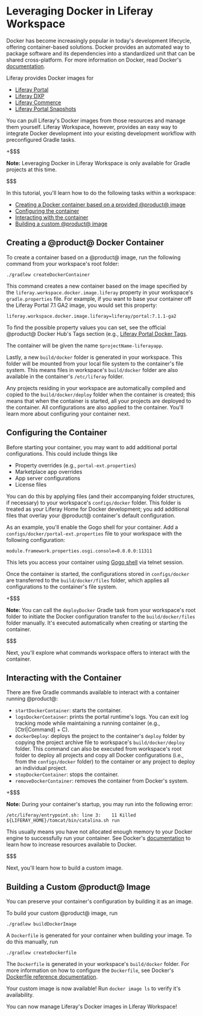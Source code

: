 # Leveraging Docker in Liferay Workspace

Docker has become increasingly popular in today's development lifecycle,
offering container-based solutions. Docker provides an automated way to package
software and its dependencies into a standardized unit that can be shared
cross-platform. For more information on Docker, read Docker's
[documentation](https://docs.docker.com/).

Liferay provides Docker images for

- [Liferay Portal](https://hub.docker.com/r/liferay/portal)
- [Liferay DXP](https://hub.docker.com/r/liferay/dxp)
- [Liferay Commerce](https://hub.docker.com/r/liferay/commerce)
- [Liferay Portal Snapshots](https://hub.docker.com/r/liferay/portal-snapshot)

You can pull Liferay's Docker images from those resources and manage them
yourself. Liferay Workspace, however, provides an easy way to integrate Docker
development into your existing development workflow with preconfigured Gradle
tasks.

+$$$

**Note:** Leveraging Docker in Liferay Workspace is only available for Gradle
projects at this time.

$$$

In this tutorial, you'll learn how to do the following tasks within a workspace:

- [Creating a Docker container based on a provided @product@ image](#creating-a-docker-container-based-on-a-provided-product-image)
- [Configuring the container](#configuring-the-container)
- [Interacting with the container](#interacting-with-the-container)
- [Building a custom @product@ image](#building-a-custom-product-image)

## Creating a @product@ Docker Container

To create a container based on a @product@ image, run the following command from
your workspace's root folder:

    ./gradlew createDockerContainer

This command creates a new container based on the image specified by the
`liferay.workspace.docker.image.liferay` property in your workspace's
`gradle.properties` file. For example, if you want to base your container off
the Liferay Portal 7.1 GA2 image, you would set this property:

    liferay.workspace.docker.image.liferay=liferay/portal:7.1.1-ga2

To find the possible property values you can set, see the official @product@
Docker Hub's Tags section (e.g.,
[Liferay Portal Docker Tags](https://hub.docker.com/r/liferay/portal/tags).

The container will be given the name `$projectName-liferayapp`.

Lastly, a new `build/docker` folder is generated in your workspace. This folder
will be mounted from your local file system to the container's file system. This
means files in workspace's `build/docker` folder are also available in the container's
`/etc/liferay` folder.

Any projects residing in your workspace are automatically compiled and copied to
the `build/docker/deploy` folder when the container is created; this means that
when the container is started, all your projects are deployed to the container.
All configurations are also applied to the container. You'll learn more about
configuring your container next.

## Configuring the Container

Before starting your container, you may want to add additional portal
configurations. This could include things like

- Property overrides (e.g., `portal-ext.properties`)
- Marketplace app overrides
- App server configurations
- License files

You can do this by applying files (and their accompanying folder structures, if
necessary) to your workspace's `configs/docker` folder. This folder is treated
as your Liferay Home for Docker development; you add additional files that
overlay your @product@ container's default configuration.

As an example, you'll enable the Gogo shell for your container. Add a
`configs/docker/portal-ext.properties` file to your workspace with the following
configuration:

    module.framework.properties.osgi.console=0.0.0.0:11311

This lets you access your container using
[Gogo shell](/develop/reference/-/knowledge_base/7-1/using-the-felix-gogo-shell)
via telnet session.

Once the container is started, the configurations stored in `configs/docker` are
transferred to the `build/docker/files` folder, which applies all configurations
to the container's file system.

+$$$

**Note:** You can call the `deployDocker` Gradle task from your workspace's
root folder to initiate the Docker configuration transfer to the
`build/docker/files` folder manually. It's executed automatically when creating
or starting the container.

$$$

Next, you'll explore what commands workspace offers to interact with the
container.

##  Interacting with the Container

There are five Gradle commands available to interact with a container running
@product@:

- `startDockerContainer`: starts the container.
- `logsDockerContainer`: prints the portal runtime's logs. You can exit log
  tracking mode while maintaining a running container (e.g., [Ctrl|Command] +
  C).
- `dockerDeploy`: deploys the project to the container's `deploy` folder by
  copying the project archive file to workspace's `build/docker/deploy` folder.
  This command can also be executed from workspace's root folder to deploy all
  projects and copy all Docker configurations (i.e., from the `configs/docker`
  folder) to the container or any project to deploy an individual project.
- `stopDockerContainer`: stops the container.
- `removeDockerContainer`: removes the container from Docker's system.

+$$$

**Note:** During your container's startup, you may run into the following error:

    /etc/liferay/entrypoint.sh: line 3:    11 Killed
    ${LIFERAY_HOME}/tomcat/bin/catalina.sh run

This usually means you have not allocated enough memory to your Docker engine to
successfully run your container. See Docker's
[documentation](https://docs.docker.com) to learn how to increase resources
available to Docker.

$$$

Next, you'll learn how to build a custom image.

## Building a Custom @product@ Image

You can preserve your container's configuration by building it as an image.

To build your custom @product@ image, run

    ./gradlew buildDockerImage

A `Dockerfile` is generated for your container when building your image. To do this manually, run

    ./gradlew createDockerfile

The `Dockerfile` is generated in your workspace's `build/docker` folder. For
more information on how to configure the `Dockerfile`, see Docker's
[Dockerfile reference documentation](https://docs.docker.com/engine/reference/builder/).

Your custom image is now available! Run `docker image ls` to verify it's
availability.

You can now manage Liferay's Docker images in Liferay Workspace!
